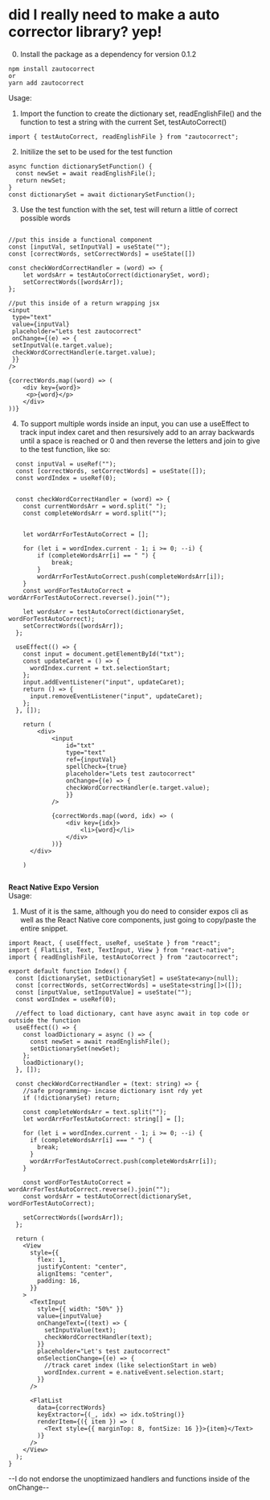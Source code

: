 # did I really need to make a auto corrector library? yep!

0. Install the package as a dependency for version 0.1.2

```
npm install zautocorrect
or
yarn add zautocorrect
```

Usage:

1. Import the function to create the dictionary set, readEnglishFile() and the function to test a string with the current Set, testAutoCorrect()

```
import { testAutoCorrect, readEnglishFile } from "zautocorrect";
```

2. Initilize the set to be used for the test function

```
async function dictionarySetFunction() {
  const newSet = await readEnglishFile();
  return newSet;
}
const dictionarySet = await dictionarySetFunction();

```

3. Use the test function with the set, test will return a little of correct possible words

```

//put this inside a functional component
const [inputVal, setInputVal] = useState("");
const [correctWords, setCorrectWords] = useState([])

const checkWordCorrectHandler = (word) => {
    let wordsArr = testAutoCorrect(dictionarySet, word);
    setCorrectWords([wordsArr]);
};

//put this inside of a return wrapping jsx
<input
 type="text"
 value={inputVal}
 placeholder="Lets test zautocorrect"
 onChange={(e) => {
 setInputVal(e.target.value);
 checkWordCorrectHandler(e.target.value);
 }}
/>

{correctWords.map((word) => (
    <div key={word}>
     <p>{word}</p>
    </div>
))}

```

4. To support multiple words inside an input, you can use a useEffect to track input index caret and then resursively add to an array backwards until a space is reached or 0 and then reverse the letters and join to give to the test function, like so:

```
  const inputVal = useRef("");
  const [correctWords, setCorrectWords] = useState([]);
  const wordIndex = useRef(0);


  const checkWordCorrectHandler = (word) => {
    const currentWordsArr = word.split(" ");
    const completeWordsArr = word.split("");


    let wordArrForTestAutoCorrect = [];

    for (let i = wordIndex.current - 1; i >= 0; --i) {
        if (completeWordsArr[i] == " ") {
            break;
        }
        wordArrForTestAutoCorrect.push(completeWordsArr[i]);
    }
    const wordForTestAutoCorrect = wordArrForTestAutoCorrect.reverse().join("");

    let wordsArr = testAutoCorrect(dictionarySet, wordForTestAutoCorrect);
    setCorrectWords([wordsArr]);
  };

  useEffect(() => {
    const input = document.getElementById("txt");
    const updateCaret = () => {
      wordIndex.current = txt.selectionStart;
    };
    input.addEventListener("input", updateCaret);
    return () => {
      input.removeEventListener("input", updateCaret);
    };
  }, []);

    return (
        <div>
            <input
                id="txt"
                type="text"
                ref={inputVal}
                spellCheck={true}
                placeholder="Lets test zautocorrect"
                onChange={(e) => {
                checkWordCorrectHandler(e.target.value);
                }}
            />

            {correctWords.map((word, idx) => (
                <div key={idx}>
                    <li>{word}</li>
                </div>
            ))}
      </div>

    )


```

**React Native Expo Version**\
Usage:

1. Must of it is the same, although you do need to consider expos cli as well as the React Native core components, just going to copy/paste the entire snippet.

```
import React, { useEffect, useRef, useState } from "react";
import { FlatList, Text, TextInput, View } from "react-native";
import { readEnglishFile, testAutoCorrect } from "zautocorrect";

export default function Index() {
  const [dictionarySet, setDictionarySet] = useState<any>(null);
  const [correctWords, setCorrectWords] = useState<string[]>([]);
  const [inputValue, setInputValue] = useState("");
  const wordIndex = useRef(0);

  //effect to load dictionary, cant have async await in top code or outside the function
  useEffect(() => {
    const loadDictionary = async () => {
      const newSet = await readEnglishFile();
      setDictionarySet(newSet);
    };
    loadDictionary();
  }, []);

  const checkWordCorrectHandler = (text: string) => {
    //safe programming~ incase dictionary isnt rdy yet
    if (!dictionarySet) return;

    const completeWordsArr = text.split("");
    let wordArrForTestAutoCorrect: string[] = [];

    for (let i = wordIndex.current - 1; i >= 0; --i) {
      if (completeWordsArr[i] === " ") {
        break;
      }
      wordArrForTestAutoCorrect.push(completeWordsArr[i]);
    }

    const wordForTestAutoCorrect = wordArrForTestAutoCorrect.reverse().join("");
    const wordsArr = testAutoCorrect(dictionarySet, wordForTestAutoCorrect);

    setCorrectWords([wordsArr]);
  };

  return (
    <View
      style={{
        flex: 1,
        justifyContent: "center",
        alignItems: "center",
        padding: 16,
      }}
    >
      <TextInput
        style={{ width: "50%" }}
        value={inputValue}
        onChangeText={(text) => {
          setInputValue(text);
          checkWordCorrectHandler(text);
        }}
        placeholder="Let's test zautocorrect"
        onSelectionChange={(e) => {
          //track caret index (like selectionStart in web)
          wordIndex.current = e.nativeEvent.selection.start;
        }}
      />

      <FlatList
        data={correctWords}
        keyExtractor={(_, idx) => idx.toString()}
        renderItem={({ item }) => (
          <Text style={{ marginTop: 8, fontSize: 16 }}>{item}</Text>
        )}
      />
    </View>
  );
}

```

--I do not endorse the unoptimizaed handlers and functions inside of the onChange--
